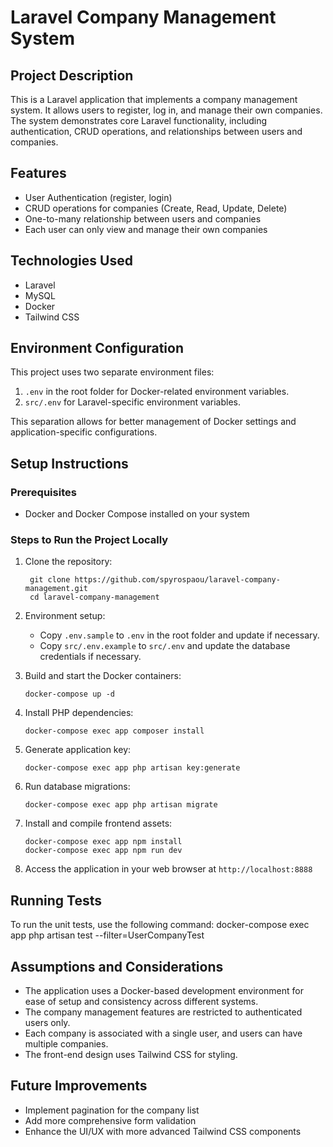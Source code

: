 # Laravel Company Management System

## Project Description
This is a Laravel application that implements a company management system. It allows users to register, log in, and manage their own companies. The system demonstrates core Laravel functionality, including authentication, CRUD operations, and relationships between users and companies.

## Features
- User Authentication (register, login)
- CRUD operations for companies (Create, Read, Update, Delete)
- One-to-many relationship between users and companies
- Each user can only view and manage their own companies

## Technologies Used
- Laravel
- MySQL
- Docker
- Tailwind CSS

## Environment Configuration
This project uses two separate environment files:
1. `.env` in the root folder for Docker-related environment variables.
2. `src/.env` for Laravel-specific environment variables.

This separation allows for better management of Docker settings and application-specific configurations.

## Setup Instructions

### Prerequisites
- Docker and Docker Compose installed on your system

### Steps to Run the Project Locally
1. Clone the repository:
   ```
    git clone https://github.com/spyrospaou/laravel-company-management.git
    cd laravel-company-management
   ```

2. Environment setup:
   - Copy `.env.sample` to `.env` in the root folder and update if necessary.
   - Copy `src/.env.example` to `src/.env` and update the database credentials if necessary.

3. Build and start the Docker containers:
   ```
   docker-compose up -d
   ```

4. Install PHP dependencies:
   ```
   docker-compose exec app composer install
   ```

5. Generate application key:
   ```
   docker-compose exec app php artisan key:generate
   ```

6. Run database migrations:
   ```
   docker-compose exec app php artisan migrate
   ```

7. Install and compile frontend assets:
   ```
   docker-compose exec app npm install
   docker-compose exec app npm run dev
   ```

8. Access the application in your web browser at `http://localhost:8888`

## Running Tests
To run the unit tests, use the following command: docker-compose exec app php artisan test --filter=UserCompanyTest


## Assumptions and Considerations
- The application uses a Docker-based development environment for ease of setup and consistency across different systems.
- The company management features are restricted to authenticated users only.
- Each company is associated with a single user, and users can have multiple companies.
- The front-end design uses Tailwind CSS for styling.

## Future Improvements
- Implement pagination for the company list
- Add more comprehensive form validation
- Enhance the UI/UX with more advanced Tailwind CSS components